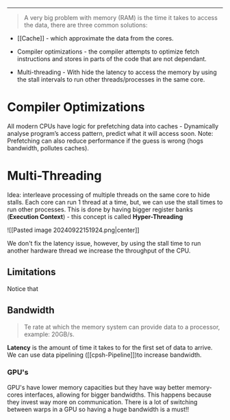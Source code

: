 ***
> A very big problem with memory (RAM) is the time it takes to access the data, there are three common solutions:

- [[Cache]] - which approximate the data from the cores.

- Compiler optimizations - the compiler attempts to optimize fetch instructions and stores in parts of the code that are not dependant.

- Multi-threading - With hide the latency to access the memory by using the stall intervals to run other threads/processes in the same core.
# Compiler Optimizations

All modern CPUs have logic for prefetching data into caches - Dynamically analyse program’s access pattern, predict what it will access soon.
Note: Prefetching can also reduce performance if the guess is wrong (hogs bandwidth, pollutes caches).
# Multi-Threading

Idea: interleave processing of multiple threads on the same core to hide stalls.
Each core can run 1 thread at a time, but, we can use the stall times to run other processes. This is done by having bigger register banks (**Execution Context**) - this concept is called **Hyper-Threading**

![[Pasted image 20240922151924.png|center]]

We don't fix the latency issue, however, by using the stall time to run another hardware thread we increase the throughput of the CPU.
## Limitations
Notice that

## Bandwidth

> Te rate at which the memory system can provide data to a processor, example: 20GB/s.

**Latency** is the amount of time it takes to for the first set of data to arrive.
We can use data pipelining ([[cpsh-Pipeline]])to increase bandwidth.

### GPU's
GPU's have lower memory capacities but they have way better memory-cores interfaces, allowing for bigger bandwidths. This happens because they invest way more on communication.
There is a lot of switching between warps in a GPU so having a huge bandwidth is a must!!